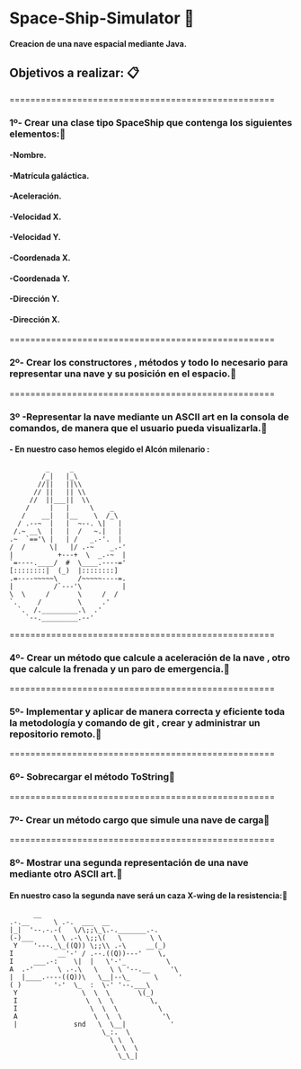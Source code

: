 # Space-Ship-Simulator 🚀

#### Creacion de una nave espacial mediante Java.

## **Objetivos a realizar:** 📋

===================================================

### **1º- Crear una clase tipo SpaceShip que contenga los siguientes elementos:**📌

#### -Nombre.
#### -Matrícula galáctica.
#### -Aceleración.
#### -Velocidad X.
#### -Velocidad Y.
#### -Coordenada X.
#### -Coordenada Y.
#### -Dirección Y.
#### -Dirección X.

===================================================
### **2º- Crear los constructores , métodos y todo lo necesario para representar  una nave y su posición en el espacio.**📌

===================================================
###  3º -Representar la nave mediante un ASCII art en la consola de comandos, de manera que el usuario pueda visualizarla.📌

#### - En nuestro caso hemos elegido el Alcón milenario :

             _     _
            /_|   |_\
           //||   ||\\
          // ||   || \\
         //  ||___||  \\
        /     |   |     \    _
       /    __|   |__    \  /_\
      / .--~  |   |  ~--. \|   |
     /.~ __\  |   |  /   ~.|   |
    .~  `=='\ |   | /   _.-'.  |
    /  /      \|   |/ .-~    _.-'
    |           +---+  \  _.-~  |
    `=----.____/  #  \____.----='
    [::::::::|  (_)  |::::::::]
    .=----~~~~~\     /~~~~~----=.
    |          /`---'\          |
    \  \     /       \     /  /
    `.     /         \     .'
      `.  /._________.\  .'
        `--._________.--'



===================================================

### 4º- Crear un método que calcule a aceleración de la nave , otro que calcule la frenada y un paro de emergencia.📌

===================================================
### 5º- Implementar y aplicar de manera correcta y eficiente toda la metodología y comando de git , crear y administrar un repositorio remoto.📌

===================================================
### 6º- Sobrecargar el método ToString📌

===================================================
### 7º- Crear un método cargo que simule una nave de carga📌

===================================================

### 8º- Mostrar una segunda representación de una nave mediante otro ASCII art.📌

#### En nuestro caso la segunda nave será un caza  X-wing de la resistencia:📌

          __
    .-.__      \ .-.  ___  __
    |_|  '--.-.-(   \/\;;\_\.-._______.-.
    (-)___     \ \ .-\ \;;\(   \       \ \
     Y    '---._\_((Q)) \;;\\ .-\     __(_)
    I           __'-' / .--.((Q))---'    \,
    I     ___.-:    \|  |   \'-'_          \
    A  .-'      \ .-.\   \   \ \ '--.__     '\
    |  |____.----((Q))\   \__|--\_      \     '
    ( )        '-'  \_  :  \-' '--.___\
     Y                \  \  \       \(_)
     I                 \  \  \         \,
     I                  \  \  \          \
     A                   \  \  \          '\
     |              snd   \  \__|           '
                           \_:.  \
                             \ \  \
                              \ \  \
                               \_\_| 
